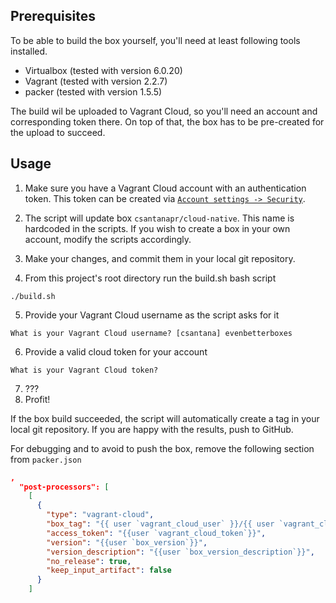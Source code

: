 

## Prerequisites
To be able to build the box yourself, you'll need at least following tools installed.

* Virtualbox (tested with version 6.0.20)
* Vagrant (tested with version 2.2.7)
* packer (tested with version 1.5.5)

The build wil be uploaded to Vagrant Cloud, so you'll need an account and corresponding token there. On top of that, the box has to be pre-created for the upload to succeed.

## Usage
1. Make sure you have a Vagrant Cloud account with an authentication token. This token can be created via [`Account settings -> Security`](https://app.vagrantup.com/settings/security).

2. The script will update box `csantanapr/cloud-native`. This name is hardcoded in the scripts. If you wish to create a box in your own account, modify the scripts accordingly.
3. Make your changes, and commit them in your local git repository.
4. From this project's root directory run the build.sh bash script
```
./build.sh
```
5. Provide your Vagrant Cloud username as the script asks for it
```
What is your Vagrant Cloud username? [csantana] evenbetterboxes
```
6. Provide a valid cloud token for your account
```
What is your Vagrant Cloud token?
```
7. ???
8. Profit!

If the box build succeeded, the script will automatically create a tag in your local git repository. If you are happy with the results, push to GitHub.

For debugging and to avoid to push the box, remove the following section from `packer.json`
```json
,
  "post-processors": [
    [
      {
        "type": "vagrant-cloud",
        "box_tag": "{{ user `vagrant_cloud_user` }}/{{ user `vagrant_cloud_box` }}",
        "access_token": "{{user `vagrant_cloud_token`}}",
        "version": "{{user `box_version`}}",
        "version_description": "{{user `box_version_description`}}",
        "no_release": true,
        "keep_input_artifact": false
      }
    ]
```